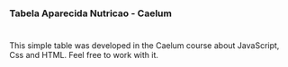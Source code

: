 ### Tabela Aparecida Nutricao - Caelum
#
This simple table was developed in the Caelum course about JavaScript, Css and HTML. Feel free to work with it.
